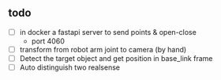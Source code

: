 ## todo

- [ ] in docker a fastapi server to send points & open-close
  - port 4060
- [ ] transform from robot arm joint to camera (by hand)
- [ ] Detect the target object and get position in base_link frame
- [ ] Auto distinguish two realsense
